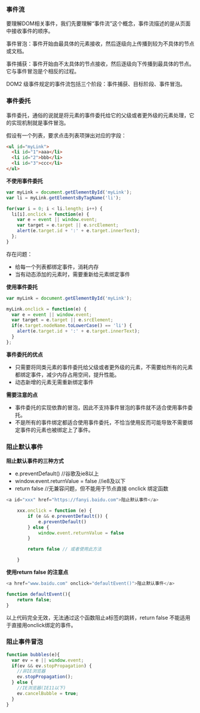 


### 事件流

要理解DOM相关事件，我们先要理解“事件流”这个概念，事件流描述的是从页面中接收事件的顺序。

事件冒泡：事件开始由最具体的元素接收，然后逐级向上传播到较为不具体的节点或文档。

事件捕获：事件开始由不太具体的节点接收，然后逐级向下传播到最具体的节点。它与事件冒泡是个相反的过程。

DOM2 级事件规定的事件流包括三个阶段：事件捕获、目标阶段、事件冒泡。

### 事件委托

事件委托，通俗的说就是将元素的事件委托给它的父级或者更外级的元素处理，它的实现机制就是事件冒泡。

假设有一个列表，要求点击列表项弹出对应的字段：


```html
<ul id="myLink">
  <li id="1">aaa</li>
  <li id="2">bbb</li>
  <li id="3">ccc</li>
</ul>
```

**不使用事件委托**

```js
var myLink = document.getElementById('myLink');
var li = myLink.getElementsByTagName('li');

for(var i = 0; i < li.length; i++) {
  li[i].onclick = function(e) {
    var e = event || window.event;
    var target = e.target || e.srcElement;
    alert(e.target.id + ':' + e.target.innerText);  
  };
}
```

存在问题：
* 给每一个列表都绑定事件，消耗内存
* 当有动态添加的元素时，需要重新给元素绑定事件

**使用事件委托**

```js
var myLink = document.getElementById('myLink');

myLink.onclick = function(e) {
  var e = event || window.event;
  var target = e.target || e.srcElement;
  if(e.target.nodeName.toLowerCase() == 'li') {
    alert(e.target.id + ':' + e.target.innerText);
  }
};
```

**事件委托的优点**

* 只需要将同类元素的事件委托给父级或者更外级的元素，不需要给所有的元素都绑定事件，减少内存占用空间，提升性能。
* 动态新增的元素无需重新绑定事件

**需要注意的点**

* 事件委托的实现依靠的冒泡，因此不支持事件冒泡的事件就不适合使用事件委托。
* 不是所有的事件绑定都适合使用事件委托，不恰当使用反而可能导致不需要绑定事件的元素也被绑定上了事件。

### 阻止默认事件

**阻止默认事件的三种方式**

* e.preventDefault() //谷歌及ie8以上
* window.event.returnValue = false //ie8及以下
* return false //无兼容问题，但不能用于节点直接 onclick 绑定函数


```js
<a id="xxx" href="https://fanyi.baidu.com">阻止默认事件</a>

    xxx.onclick = function (e) {
        if (e && e.preventDefault()) {
            e.preventDefault()
        } else {
            window.event.returnValue = false
        }

        return false // 或者使用此方法

    }
```

**使用return false 的注意点**


```js
<a href="www.baidu.com" onclick="defaultEvent()">阻止默认事件</a>

function defaultEvent(){
    return false;
}
```

以上代码完全无效，无法通过这个函数阻止a标签的跳转，return false 不能适用于直接用onclick绑定的事件。

### 阻止事件冒泡


```js
function bubbles(e){
  var ev = e || window.event;
  if(ev && ev.stopPropagation) {
    //非IE浏览器
    ev.stopPropagation();
  } else {
    //IE浏览器(IE11以下)
    ev.cancelBubble = true;
  }
}
```







































